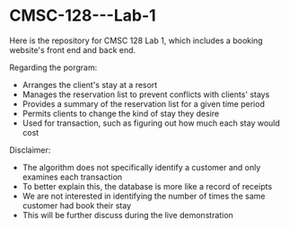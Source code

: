 # CMSC-128---Lab-1
Here is the repository for CMSC 128 Lab 1, which includes a booking website's front end and back end.

Regarding the porgram:
* Arranges the client's stay at a resort
* Manages the reservation list to prevent conflicts with clients' stays
* Provides a summary of the reservation list for a given time period
* Permits clients to change the kind of stay they desire
* Used for transaction, such as figuring out how much each stay would cost

Disclaimer:
* The algorithm does not specifically identify a customer and only examines each transaction
* To better explain this, the database is more like a record of receipts
* We are not interested in identifying the number of times the same customer had book their stay
* This will be further discuss during the live demonstration
